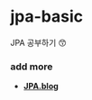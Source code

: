 # jpa-basic
JPA 공부하기 😙
### add more
- <b><a href="https://everlasting-cello-2b6.notion.site/JPA-c83ad21ade4a4258a83f0da5e9f20c52">JPA.blog</a></br>
